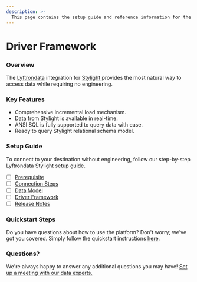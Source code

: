 ```yaml
---
description: >-
  This page contains the setup guide and reference information for the Stylight source connector.
---
```


# Driver Framework

### Overview

The [Lyftrondata](https://www.lyftrondata.com/) integration for [Stylight](https://www.lyftrondata.com/integration/stylight/)[ ](https://www.lyftrondata.com/integration/stylight/)provides the most natural way to access data while requiring no engineering.

### Key Features

* Comprehensive incremental load mechanism.
* Data from Stylight is available in real-time.&#x20;
* ANSI SQL is fully supported to query data with ease.
* Ready to query Stylight relational schema model.

### Setup Guide

To connect to your destination without engineering, follow our step-by-step Lyftrondata Stylight setup guide.

* [ ] [Prerequisite](../../marketing-analytics/stylight/prerequisite.md)
* [ ] [Connection Steps](../../marketing-analytics/stylight/connection-steps.md)
* [ ] [Data Model](../../marketing-analytics/stylight/data-model/)
* [ ] [Driver Framework](../../marketing-analytics/stylight/driver-framework/)
* [ ] [Release Notes](../../marketing-analytics/stylight/release-notes.md)

### Quickstart Steps

Do you have questions about how to use the platform? Don't worry; we've got you covered. Simply follow the quickstart instructions [here](../../../quickstart-steps.md).

### Questions? <a href="#questions" id="questions"></a>

We're always happy to answer any additional questions you may have! [Set up a meeting with our data experts.](https://www.lyftrondata.com/book-a-meeting/)


